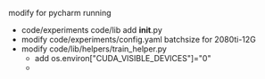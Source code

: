 modify for pycharm running
- code/experiments code/lib add __init__.py
- modify code/experiments/config.yaml batchsize for 2080ti-12G
- modify code/lib/helpers/train_helper.py
  - add os.environ["CUDA_VISIBLE_DEVICES"]="0"
  - 
